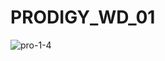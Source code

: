 # PRODIGY_WD_01
![pro-1-4](https://github.com/keerthikamurugan/PRODIGY_WD_01/assets/113917236/0d9fe8fb-ce57-44b6-ac57-e30130baf739)
